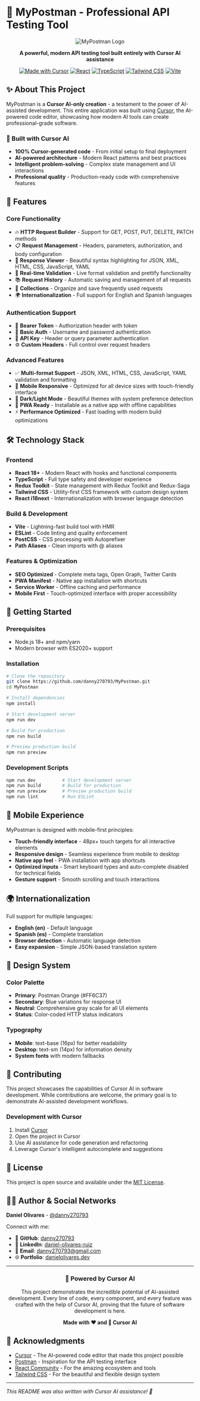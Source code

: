 # 🚀 MyPostman - Professional API Testing Tool

<div align="center">

![MyPostman Logo](public/favicon.svg)

**A powerful, modern API testing tool built entirely with Cursor AI assistance**

[![Made with Cursor](https://img.shields.io/badge/Made%20with-Cursor%20AI-FF6C37?style=for-the-badge&logo=cursor)](https://cursor.sh/)
[![React](https://img.shields.io/badge/React-18+-61DAFB?style=for-the-badge&logo=react)](https://reactjs.org/)
[![TypeScript](https://img.shields.io/badge/TypeScript-5+-3178C6?style=for-the-badge&logo=typescript)](https://www.typescriptlang.org/)
[![Tailwind CSS](https://img.shields.io/badge/Tailwind%20CSS-3+-06B6D4?style=for-the-badge&logo=tailwindcss)](https://tailwindcss.com/)
[![Vite](https://img.shields.io/badge/Vite-5+-646CFF?style=for-the-badge&logo=vite)](https://vitejs.dev/)

</div>

## ✨ About This Project

MyPostman is a **Cursor AI-only creation** - a testament to the power of AI-assisted development. This entire application was built using [Cursor](https://cursor.sh/), the AI-powered code editor, showcasing how modern AI tools can create professional-grade software.

### 🤖 Built with Cursor AI
- **100% Cursor-generated code** - From initial setup to final deployment
- **AI-powered architecture** - Modern React patterns and best practices
- **Intelligent problem-solving** - Complex state management and UI interactions
- **Professional quality** - Production-ready code with comprehensive features

## 🌟 Features

### Core Functionality
- 🔥 **HTTP Request Builder** - Support for GET, POST, PUT, DELETE, PATCH methods
- 📋 **Request Management** - Headers, parameters, authorization, and body configuration
- 🎨 **Response Viewer** - Beautiful syntax highlighting for JSON, XML, HTML, CSS, JavaScript, YAML
- 🔄 **Real-time Validation** - Live format validation and prettify functionality
- 📚 **Request History** - Automatic saving and management of all requests
- 💾 **Collections** - Organize and save frequently used requests
- 🌍 **Internationalization** - Full support for English and Spanish languages

### Authentication Support
- 🔐 **Bearer Token** - Authorization header with token
- 🔑 **Basic Auth** - Username and password authentication  
- 🎫 **API Key** - Header or query parameter authentication
- ⚙️ **Custom Headers** - Full control over request headers

### Advanced Features
- ✅ **Multi-format Support** - JSON, XML, HTML, CSS, JavaScript, YAML validation and formatting
- 📱 **Mobile Responsive** - Optimized for all device sizes with touch-friendly interface
- 🌙 **Dark/Light Mode** - Beautiful themes with system preference detection
- 🚀 **PWA Ready** - Installable as a native app with offline capabilities
- ⚡ **Performance Optimized** - Fast loading with modern build optimizations

## 🛠️ Technology Stack

### Frontend
- **React 18+** - Modern React with hooks and functional components
- **TypeScript** - Full type safety and developer experience
- **Redux Toolkit** - State management with Redux Toolkit and Redux-Saga
- **Tailwind CSS** - Utility-first CSS framework with custom design system
- **React i18next** - Internationalization with browser language detection

### Build & Development
- **Vite** - Lightning-fast build tool with HMR
- **ESLint** - Code linting and quality enforcement  
- **PostCSS** - CSS processing with Autoprefixer
- **Path Aliases** - Clean imports with @ aliases

### Features & Optimization
- **SEO Optimized** - Complete meta tags, Open Graph, Twitter Cards
- **PWA Manifest** - Native app installation with shortcuts
- **Service Worker** - Offline caching and performance
- **Mobile First** - Touch-optimized interface with proper accessibility

## 🚀 Getting Started

### Prerequisites
- Node.js 18+ and npm/yarn
- Modern browser with ES2020+ support

### Installation

```bash
# Clone the repository
git clone https://github.com/danny270793/MyPostman.git
cd MyPostman

# Install dependencies
npm install

# Start development server
npm run dev

# Build for production
npm run build

# Preview production build
npm run preview
```

### Development Scripts
```bash
npm run dev          # Start development server
npm run build        # Build for production
npm run preview      # Preview production build
npm run lint         # Run ESLint
```

## 📱 Mobile Experience

MyPostman is designed with mobile-first principles:

- **Touch-friendly interface** - 48px+ touch targets for all interactive elements
- **Responsive design** - Seamless experience from mobile to desktop
- **Native app feel** - PWA installation with app shortcuts
- **Optimized inputs** - Smart keyboard types and auto-complete disabled for technical fields
- **Gesture support** - Smooth scrolling and touch interactions

## 🌍 Internationalization

Full support for multiple languages:

- **English (en)** - Default language
- **Spanish (es)** - Complete translation
- **Browser detection** - Automatic language detection
- **Easy expansion** - Simple JSON-based translation system

## 🎨 Design System

### Color Palette
- **Primary**: Postman Orange (#FF6C37)
- **Secondary**: Blue variations for response UI
- **Neutral**: Comprehensive gray scale for all UI elements
- **Status**: Color-coded HTTP status indicators

### Typography
- **Mobile**: text-base (16px) for better readability
- **Desktop**: text-sm (14px) for information density
- **System fonts** with modern fallbacks

## 🤝 Contributing

This project showcases the capabilities of Cursor AI in software development. While contributions are welcome, the primary goal is to demonstrate AI-assisted development workflows.

### Development with Cursor
1. Install [Cursor](https://cursor.sh/)
2. Open the project in Cursor
3. Use AI assistance for code generation and refactoring
4. Leverage Cursor's intelligent autocomplete and suggestions

## 📄 License

This project is open source and available under the [MIT License](LICENSE).

## 👨‍💻 Author & Social Networks

**Daniel Olivares** - [@danny270793](https://github.com/danny270793)

Connect with me:
- 🐙 **GitHub**: [danny270793](https://github.com/danny270793)
- 💼 **LinkedIn**: [daniel-olivares-ruiz](https://linkedin.com/in/daniel-olivares-ruiz)
- 📧 **Email**: danny270793@gmail.com
- 🌐 **Portfolio**: [danielolivares.dev](https://danielolivares.dev)

---

<div align="center">

### 🤖 Powered by Cursor AI

This project demonstrates the incredible potential of AI-assisted development. Every line of code, every component, and every feature was crafted with the help of Cursor AI, proving that the future of software development is here.

**Made with ❤️ and 🤖 Cursor AI**

</div>

## 🙏 Acknowledgments

- [Cursor](https://cursor.sh/) - The AI-powered code editor that made this project possible
- [Postman](https://postman.com/) - Inspiration for the API testing interface
- [React Community](https://reactjs.org/) - For the amazing ecosystem and tools
- [Tailwind CSS](https://tailwindcss.com/) - For the beautiful and flexible design system

---

*This README was also written with Cursor AI assistance! 🤖*
